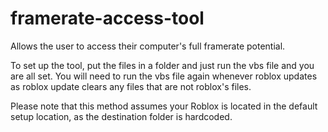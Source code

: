 # framerate-access-tool
Allows the user to access their computer's full framerate potential.

To set up the tool, put the files in a folder and just run the vbs file and you are all set.
You will need to run the vbs file again whenever roblox updates as roblox update clears any files that are not roblox's files.

Please note that this method assumes your Roblox is located in the default setup location, as the destination folder is hardcoded.
